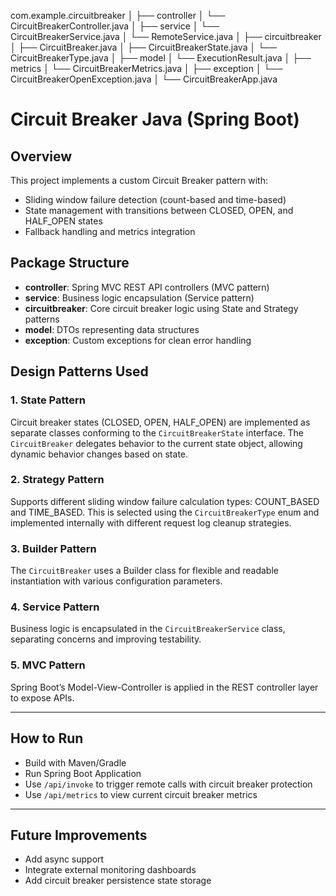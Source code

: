 com.example.circuitbreaker
│
├── controller
│    └── CircuitBreakerController.java
│
├── service
│    └── CircuitBreakerService.java
│    └── RemoteService.java
│
├── circuitbreaker
│    ├── CircuitBreaker.java
│    ├── CircuitBreakerState.java
│    └── CircuitBreakerType.java
│
├── model
│    └── ExecutionResult.java
│
├── metrics
│    └── CircuitBreakerMetrics.java
│
├── exception
│    └── CircuitBreakerOpenException.java
│
└── CircuitBreakerApp.java
# Circuit Breaker Java (Spring Boot)

## Overview
This project implements a custom Circuit Breaker pattern with:
- Sliding window failure detection (count-based and time-based)
- State management with transitions between CLOSED, OPEN, and HALF_OPEN states
- Fallback handling and metrics integration

## Package Structure
- **controller**: Spring MVC REST API controllers (MVC pattern)
- **service**: Business logic encapsulation (Service pattern)
- **circuitbreaker**: Core circuit breaker logic using State and Strategy patterns
- **model**: DTOs representing data structures
- **exception**: Custom exceptions for clean error handling

## Design Patterns Used

### 1. **State Pattern**
Circuit breaker states (CLOSED, OPEN, HALF_OPEN) are implemented as separate classes conforming to the `CircuitBreakerState` interface. The `CircuitBreaker` delegates behavior to the current state object, allowing dynamic behavior changes based on state.

### 2. **Strategy Pattern**
Supports different sliding window failure calculation types: COUNT_BASED and TIME_BASED. This is selected using the `CircuitBreakerType` enum and implemented internally with different request log cleanup strategies.

### 3. **Builder Pattern**
The `CircuitBreaker` uses a Builder class for flexible and readable instantiation with various configuration parameters.

### 4. **Service Pattern**
Business logic is encapsulated in the `CircuitBreakerService` class, separating concerns and improving testability.

### 5. **MVC Pattern**
Spring Boot’s Model-View-Controller is applied in the REST controller layer to expose APIs.

---

## How to Run

- Build with Maven/Gradle
- Run Spring Boot Application
- Use `/api/invoke` to trigger remote calls with circuit breaker protection
- Use `/api/metrics` to view current circuit breaker metrics

---

## Future Improvements

- Add async support
- Integrate external monitoring dashboards
- Add circuit breaker persistence state storage
